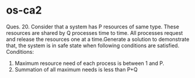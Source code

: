 # os-ca2
Ques. 20. Consider that a system has P resources of same type. These resources are shared by Q processes time to time.
All processes request and release the resources one at a time.Generate a solution to demonstrate that,
the system is in safe state when following conditions are satisfied.
Conditions:
1.  Maximum resource need of each process is between 1 and P.
2. Summation of all maximum needs is less than P+Q
